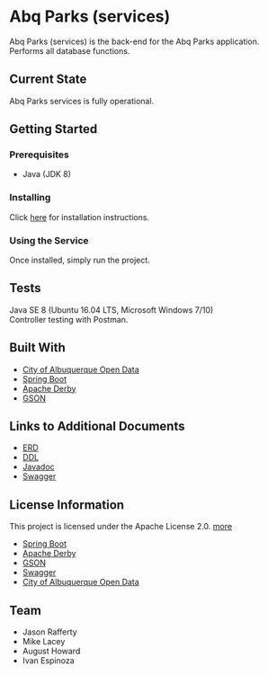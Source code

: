 # Abq Parks (services)
Abq Parks (services) is the back-end for the Abq Parks application. Performs all database functions.

## Current State
Abq Parks services is fully operational. 

## Getting Started
### Prerequisites 
* Java (JDK 8)

### Installing
Click [here](docs/installation.md) for installation instructions.

### Using the Service
Once installed, simply run the project.

## Tests
Java SE 8 (Ubuntu 16.04 LTS, Microsoft Windows 7/10)  
Controller testing with Postman.

## Built With
* [City of Albuquerque Open Data](https://www.cabq.gov/abq-data)
* [Spring Boot](https://spring.io/projects/spring-boot)
* [Apache Derby](https://db.apache.org/derby/index.html)
* [GSON](https://sites.google.com/site/gson/)

## Links to Additional Documents
* [ERD](docs/Parks%20ERD.pdf)
* [DDL](docs/DDL.sql)
* [Javadoc](docs/api/index.html)
* [Swagger](docs/rest-api.md)

## License Information
This project is licensed under the Apache License 2.0. [more](https://github.com/abq-parks/services/blob/master/LICENSE)  
* [Spring Boot](https://github.com/spring-projects/spring-boot#license)
* [Apache Derby](https://db.apache.org/derby/license.html)
* [GSON](https://github.com/google/gson#license)
* [Swagger](https://swagger.io/license/)
* [City of Albuquerque Open Data](https://www.cabq.gov/abq-data/abq-data-disclaimer-1)

## Team
* Jason Rafferty
* Mike Lacey
* August Howard
* Ivan Espinoza

